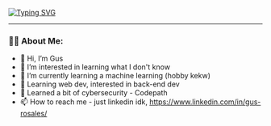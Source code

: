 [![Typing SVG](https://readme-typing-svg.demolab.com?font=Fira+Code&size=32&pause=1000&width=525&lines=Yo+%F0%9F%91%8B%2C+I'm+Gus)](https://git.io/typing-svg)
<hr />

### 👨‍💻 About Me:

- 👋 Hi, I’m Gus
- 👀 I’m interested in learning what I don't know
- 🌱 I’m currently learning a machine learning (hobby kekw)
- 🌱 Learning web dev, interested in back-end dev
- 🌱 Learned a bit of cybersecurity - Codepath
- 📫 How to reach me - just linkedin idk, https://www.linkedin.com/in/gus-rosales/
<!---
okGus/okGus is a ✨ special ✨ repository because its `README.md` (this file) appears on your GitHub profile.
You can click the Preview link to take a look at your changes.
--->
